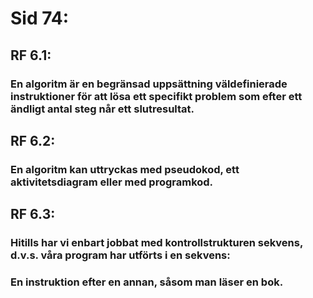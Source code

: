 # Sid 74:

## RF 6.1:
### En algoritm är en begränsad uppsättning väldefinierade instruktioner för att lösa ett specifikt problem som efter ett ändligt antal steg når ett slutresultat.

## RF 6.2:
### En algoritm kan uttryckas med pseudokod, ett aktivitetsdiagram eller med programkod.

## RF 6.3:
### Hitills har vi enbart jobbat med kontrollstrukturen sekvens, d.v.s. våra program har utförts i en sekvens:
### En instruktion efter en annan, såsom man läser en bok.
